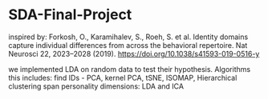 # SDA-Final-Project
inspired by:
Forkosh, O., Karamihalev, S., Roeh, S. et al. Identity domains capture individual differences from across the behavioral repertoire. Nat Neurosci 22, 2023–2028 (2019). https://doi.org/10.1038/s41593-019-0516-y

we implemented LDA on random data to test their hypothesis.
Algorithms this includes:
find IDs - PCA, kernel PCA, tSNE, ISOMAP, Hierarchical clustering
span personality dimensions: LDA and ICA